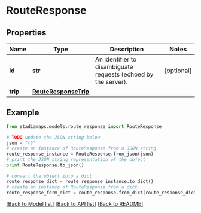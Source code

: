 # RouteResponse


## Properties
Name | Type | Description | Notes
------------ | ------------- | ------------- | -------------
**id** | **str** | An identifier to disambiguate requests (echoed by the server). | [optional] 
**trip** | [**RouteResponseTrip**](RouteResponseTrip.md) |  | 

## Example

```python
from stadiamaps.models.route_response import RouteResponse

# TODO update the JSON string below
json = "{}"
# create an instance of RouteResponse from a JSON string
route_response_instance = RouteResponse.from_json(json)
# print the JSON string representation of the object
print RouteResponse.to_json()

# convert the object into a dict
route_response_dict = route_response_instance.to_dict()
# create an instance of RouteResponse from a dict
route_response_form_dict = route_response.from_dict(route_response_dict)
```
[[Back to Model list]](../README.md#documentation-for-models) [[Back to API list]](../README.md#documentation-for-api-endpoints) [[Back to README]](../README.md)



